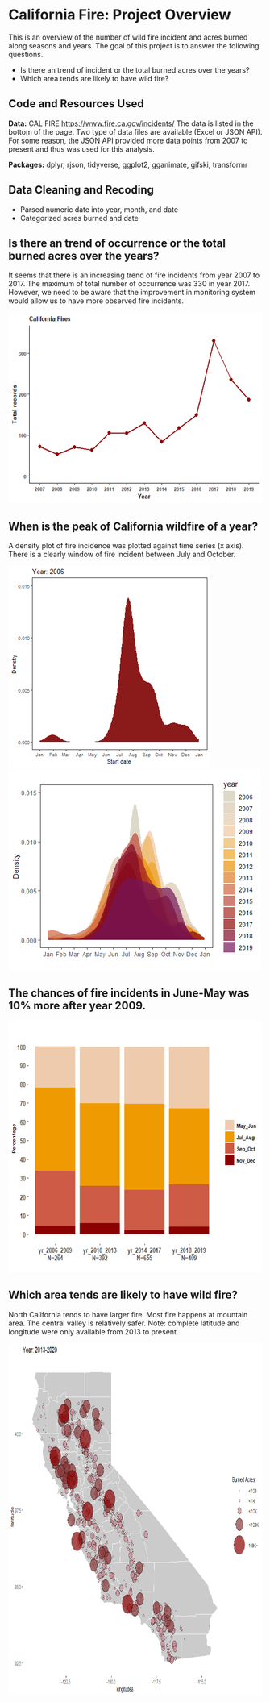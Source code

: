 # California Fire: Project Overview 
This is an overview of the number of wild fire incident and acres burned along seasons and years. The goal of this project is to answer the following questions.
* Is there an trend of incident or the total burned acres over the years?
* Which area tends are likely to have wild fire?


## Code and Resources Used 
**Data:** CAL FIRE https://www.fire.ca.gov/incidents/  The data is listed in the bottom of the page. Two type of data files are available (Excel or JSON API). For some reason, the JSON API provided more data points from 2007 to present and  thus was used for this analysis.

**Packages:** dplyr, rjson, tidyverse, ggplot2, gganimate, gifski, transformr


## Data Cleaning and Recoding
* Parsed numeric date into year, month, and date
* Categorized acres burned and date


## Is there an trend of occurrence or the total burned acres over the years?
It seems that there is an increasing trend of fire incidents from year 2007 to 2017. The maximum of total number of occurrence was 330 in year 2017. However, we need to be aware that the improvement in monitoring system would allow us to have more observed fire incidents.

<img src="image/total_fire.png" height="380"> 


## When is the peak of California wildfire of a year? 
A density plot of fire incidence was plotted against time series (x axis). There is a clearly window of fire incident between July and October.  

<img src="image/FireSta_output.gif" height="400">
<img src="image/Rplot.png" height="400">



## The chances of fire incidents in June-May was 10% more after year 2009. 
<img src="image/stackedbarplot.png"  height="500">


## Which area tends are likely to have wild fire?
North California tends to have larger fire. Most fire happens  at mountain area. The central valley is relatively safer. Note: complete latitude and longitude were only available from 2013 to present. 

<img src="image/FireMap.png"  height="700">
